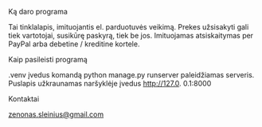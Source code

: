 Ką daro programa

Tai tinklalapis, imituojantis el. parduotuvės veikimą. Prekes užsisakyti gali tiek vartotojai, susikūrę paskyrą, tiek be jos.
Imituojamas atsiskaitymas per PayPal arba debetine / kreditine kortele.


Kaip pasileisti programą

.venv įvedus komandą python manage.py runserver paleidžiamas serveris. Puslapis užkraunamas naršyklėje įvedus http://127.0. 0.1:8000 


Kontaktai

zenonas.sleinius@gmail.com
